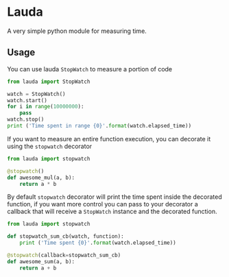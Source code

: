 # Lauda
A very simple python module for measuring time.

## Usage
You can use lauda `StopWatch` to measure a portion of code

```python
from lauda import StopWatch

watch = StopWatch()
watch.start()
for i in range(10000000):
    pass
watch.stop()
print ('Time spent in range {0}'.format(watch.elapsed_time))
```
If you want to measure an entire function execution, you can decorate it using the `stopwatch` decorator

```python
from lauda import stopwatch

@stopwatch()
def awesome_mul(a, b):
    return a * b
```

By default `stopwatch` decorator will print the time spent inside the decorated function, if you want more control you can pass to your decorator a callback that will receive a `StopWatch` instance and the decorated function.

```python
from lauda import stopwatch

def stopwatch_sum_cb(watch, function):
    print ('Time spent {0}'.format(watch.elapsed_time))

@stopwatch(callback=stopwatch_sum_cb)
def awesome_sum(a, b):
    return a + b
```
